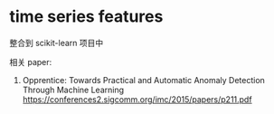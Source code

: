 # time series features

整合到 scikit-learn 项目中



相关 paper:

1. Opprentice: Towards Practical and Automatic Anomaly Detection Through Machine Learning https://conferences2.sigcomm.org/imc/2015/papers/p211.pdf
